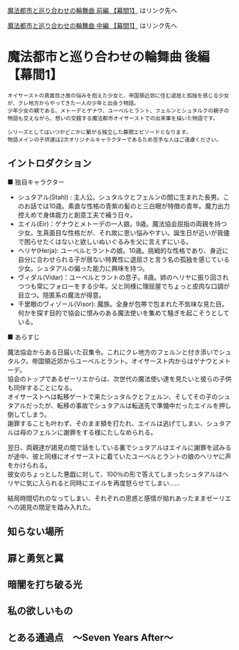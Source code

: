 [ 魔法都市と巡り合わせの輪舞曲 前編 【幕間1】](../PathToStahl/10_魔法都市と巡り合わせの輪舞曲_前.md) はリンク先へ  

[ 魔法都市と巡り合わせの輪舞曲 中編 【幕間1】](../PathToStahl/10_魔法都市と巡り合わせの輪舞曲_中.md) はリンク先へ  

# 魔法都市と巡り合わせの輪舞曲 後編 【幕間1】  

```  
オイサーストの真面目さ故の悩みを抱えた少女と、帝国領近郊に住む退屈と孤独を感じる少女が、クレ地方からやってきた一人の少年と出会う物語。  
少年少女の親である、メトーデとゲナウ、ユーベルとラント、フェルンとシュタルクの親子の物語も交えながら、想いの交錯する魔法都市オイサーストでの出来事を描いた物語です。  

シリーズとしてはいつかどこかに繋がる独立した幕間エピソードとなります。  
物語メインの子供達は2次オリジナルキャラクターであるため苦手な人はご遠慮ください。  
```  

## イントロダクション  
■ 独自キャラクター  

- シュタアル(Stahl) : 主人公。シュタルクとフェルンの間に生まれた長男。このお話では10歳。素直な性格の青紫の髪のと三白眼が特徴の青年。魔力出力控えめで身体能力と創意工夫で補う日々。  
- エイル(Eir)：ゲナウとメトーデの一人娘。9歳。魔法協会屈指の両親を持つ少女。生真面目な性格だが、それ故に思い悩みやすい。誕生日が近いが我儘で困らせたくはないと欲しいぬいぐるみを父に言えずにいる。  
- ヘリヤ(Herja): ユーベルとラントの娘。10歳。挑戦的な性格であり、身近に自分に合わせられる子が居ない特異性に退屈さと言う名の孤独を感じている少女。シュタアルの偏った能力に興味を持つ。  
- ヴィダル(Vidar)：ユーベルとラントの息子。8歳。姉のへリヤに振り回されつつも常にフォローをする少年。父と同様に理屈屋でちょっと皮肉な口調が目立つ。隠匿系の魔法が得意。  
- 千里眼のヴィゾール(Visor): 魔族。全身が包帯で包まれた不気味な見た目。何かを探す目的で協会に恨みのある魔法使いを集めて騒ぎを起こそうとしている。  

■ あらすじ  

魔法協会からある日届いた召集令。これにクレ地方のフェルンと付き添いでシュタルク。帝国領近郊からユーベルとラント。オイサースト内からはゲナウとメトーデ。  
協会のトップであるゼーリエからは、次世代の魔法使い達を見たいと彼らの子供も同伴することになる。  
オイサーストへは転移ゲートで来たシュタルクとフェルン、そしてその子のシュタアルだったが、転移の事故でシュタアルは転送先で準備中だったエイルを押し倒してしまう。  
謝罪することも叶わず、そのまま頬を打たれ、エイルは逃げてしまい、シュタアルは母のフェルンに謝罪をする様にたしなめられる。  

翌日、両親達が謁見の間で話をしている裏でシュタアルはエイルに謝罪を試みるが途中、彼と同様にオイサーストに着ていたユーベルとラントの娘のヘリヤに声をかけられる。  
彼女のちょっとした悪戯に対して、100％の形で答えてしまったシュタアルはヘリヤに気に入られると同時にエイルを再度怒らせてしまい……  

結局時間切れのなってしまい、それぞれの思惑と感情が拗れあったままゼーリエへの謁見の間足を踏み入れた。  



## 知らない場所  
<!-- 
子供たちは町から離れた倉庫のような建物の中で隔離される。部屋には魔法を封じる結界があり、手足には魔力抑制の手錠がはめられている。  
シュタアルは警戒しつつも意外と落ち着いていて、門の構造を観察したり脱出方法を考えている。「父さんが教えてくれた、閉じ込められた時の対処法だよ」と言うと、ヘリヤは「すごい！さすがシュタアル！」と目を輝かせる。  

一方エイルは怯えて震えており、シュタアルは心配して話しかける。「大丈夫？」という問いから始まり、緊張をほぐすためぬいぐるみの話題を出すと、エイルの表情が変わる。  
雑談の中でシュタアルはエイルが誕生日に欲しいぬいぐるみを父に言えずにいることを知る。「どうして言わないの？」の質問に対し、エイルは「わがままを言って困らせたくない」と答える。  

シュタアルは自分の経験から「素直に言った方がいい」と伝える。「俺も母さんにちゃんと言えず悩んでたことがあって...でも結局、自分の気持ちを伝えた方が良かったんだ」とアドバイス。  
「それに、大人は子供の願いを聞くのが好きなんだよ。特に父親はな」という言葉を、エイルはじっと聞いている。  

この会話を聞いていたヘリヤが「あなたらしくないわね」と横から茶々を入れるが、実は彼女も真剣に聞いていたことが伝わる描写。  

潜入したヴィゾールはゼーリエの探知魔法に感知されるが、彼の特殊能力「千里眼」で危険を予知し、狙いの遺物をかすめ取りながら巧みに逃走する。この「千里眼」は彼の最大の武器であり、数多くの困難から彼を助けてきた力だ。  
-->  

## 扉と勇気と翼  
<!-- 
三人は協力して脱出を試みる。シュタアルの観察眼と実戦経験、ヘリヤの大胆さと決断力、エイルの抜群の魔力コントロールが噛み合い、見張りの魔法使い崩れを倒して鍵を奪う。  
「私たちでも出来るわ！」というヘリヤの前向きな言葉に、エイルも少しずつ勇気を持ち始める。  

しかし建物全体には強力な結界が張られており、外部へ出ることは容易ではない。「どうすれば...」と悩む中、シュタアルが「直接外に出なくても、存在を知らせるサインは出せるはず」と提案。  
内部から魔力の爆発を起こし、防壁に穴を開け魔術信号を放つ作戦を立てる。そのためには三人の中で最も魔力の高いエイルが中心となる必要がある。  

エイルは「私には無理...」と躊躇うが、シュタアルが「できるよ。フリーレンや母さんから教わった魔法の秘訣を教えるからさ」と励ます。  
「魔法はイメージの世界だ。具体的なイメージじゃなくても大切なものを、大好きなものを心の中に思い描くんだ。その気持ちが本物なら君の魔法は答えてくれる」というシンプルだが本質的なアドバイス。  

エイルが魔力を高めている間、シュタアルとヘリヤは彼女を守る役目を担う。「任せて。私たちがいるから集中して」とヘリヤも頼もしく立ち上がる。  
しかし彼らの動きに気づいたヴィゾールの部下たちが、確保していた魔物とともに襲いかかってくる。  

壁に囲まれた三人に対し、次々と敵が押し寄せる中、エイルは集中を保ち続ける。彼女の心の中に浮かぶのは、真っ白なローブに身を包んだ母メトーデと、優しく大きな翼を広げた父ゲナウの姿。  
「私を守ってくれる人たち、そして私が守りたい人たち...」その強い思いが彼女の中で共鳴し、小さいながらも白い翼が彼女の背中に現れる。  

純白の光に包まれたエイルの魔法は強力な防壁を突き破り、天高く光の柱として伸びていく。その光はメトーデの感知魔法に反応し、大人たちの追跡の決め手となる。  

「やったわ！」喜ぶヘリヤと「すごいよエイル！」と褒めるシュタアル。成功を喜ぶ束の間、その光に呼び寄せられた強大な魔物がいきなり部屋に飛び込んでくる。  
疲労でよろめくエイルに向かって魔物が襲いかかった瞬間、シュタアルは迷わず彼女の前に飛び出す。  
-->  

## 暗闇を打ち破る光  
<!-- 
シュタアルは魔物の鋭い爪による深い傷を負い、意識を失う。「シュタアル！」エイルとヘリヤの叫びが響く中、天井が砕け散り、怒りに満ちた表情のゲナウが降り立つ。  
父の怒りは凄まじく、瞬時に魔物を粉砕。直後にシュタルク、ユーベル、ラントも続々と到着し、残りの魔法使い崩れたちを制圧していく。  

一方で重傷を負ったシュタアルは目を開けず、深い傷から血を流し続けている。「お願い...目を開けて...」とエイルが震える手で彼の傷に触れるが、彼女の回復魔法では太刀打ちできない重症だった。  
メトーデは追跡班の後衛として移動中のため、彼女の高位回復魔法を待つには時間がかかりすぎる。「このままじゃ...」と焦るエイル。  

その時、彼女は古い伝承に記された禁忌の回復魔法を思い出す。「代償の魔法」。術者の魔力を何倍にも高める代わりに、術者と対象の大切な何かを差し出さなければならない魔法。  
差し出すのは「絆の記憶」。シュタアルの中にある彼女との記憶と、彼女の中にあるシュタアルとの記憶。  

「私の記憶も使って」とヘリヤが申し出るが、エイルは首を横に振る。「難しいの...この魔法は準備が必要で急には...それに、いつかのために覚えていて欲しい」。  
ヘリヤは初めて涙を見せながらも同意し、「じゃあ、シュタアルのこと...私が覚えておくから」と約束する。  

エイルは「シュタアルのことを覚えていてあげて...そして、いつか私たちの代わりに...」と言いかけて言葉を切る。  
「私たちの代わりに何？」と問うヘリヤに、エイルはただ微笑むだけ。  

彼女の手がシュタアルの胸に置かれ、白い光が二人を包む。シュタアルの傷が徐々に癒えていくと同時に、エイルの記憶からシュタアルの姿が徐々に薄れていく。  
シュタアルの記憶からも同様に、二人の少女の顔と名前が霧に包まれていく。  

大人たちが駆けつけた時には、エイルの魔法は完了していた。シュタアルは命を取り留め、エイルの魔力の消耗で気を失っている。だが二人の間に築かれていた絆の記憶は、既に霧の彼方へと消え去っていた。  
-->  

## 私の欲しいもの  
<!--  
数日後、エイルは病院のベッドから目覚める。そこにはメトーデとゲナウの安堵の表情があった。  
「あなた...随分と無茶をしたようね」と優しく諭すメトーデに、エイルは「ごめんなさい...でも、助けたかったの」と答える。  
エイルの記憶の中では、自分が助けた少年の姿がぼんやりとしか残っていない。名前も顔も思い出せず、ただ「勇気をもらった」という感覚だけが心に残っていた。  

その夕方、ふとエイルは父に言う。「お父さん、お願いがあるの」  
「なんだ？」と尋ねるゲナウに、彼女は初めて素直に自分の願いを打ち明ける。  
「私...誕生日に、あのお店で見たぬいぐるみが欲しいの」  
驚きの表情を見せるゲナウだったが、すぐに嬉しそうな顔に変わる。「ああ、もちろんだ」  

一方、シュタアルも無事に回復し、クレ地方への帰途についていた。彼の記憶の中ではオイサーストでの出来事がすっぽりと抜け落ち、なぜか「困っている人には素直に言おう」という教訓だけが心に刻まれていた。  
「なんでオイサースト行ったんだっけ？」と問うシュタアルに、フェルンとシュタルクは複雑な表情を浮かべる。  
「いつか思い出せるといいね」とフェルンは優しく答えるのだった。  

そして別れの日、ヘリヤはヴィダルに告げる。  
「また戻って来る。特待生枠も全体手に入れる。だからもっと強くならなくちゃ」  
「とうして？」と問うヴィダルに、ヘリヤは珍しく真剣な表情で答える。  
「切れた糸を繋ぎ直すの。壊れたものを作り直すの。私には約束があるから」  
その決意を胸に、ヘリヤは特待生枠を目指す決意を新たにするのだった。  
-->  



## とある通過点　～Seven Years After～  
<!--  
7年後、シュタアルは紆余曲折の末、オイサースト高等魔法学校に編入する流れとなった。  

謎の騒ぎに駆けつけたラヴィーネ教諭が見たのは吊し上げられたシュタアルと、それを囲む怒り心頭な女性達。  
ラヴィーネがその事情を先頭になっていたエイルに問う。何故こんな状況になったんだと。  
エイルが言うには誰かが生徒たちの着替え（下着）を大量に奪い去った。結果中庭で下着を大量荷物この男を捉えた。  
シュタアルに聞くと、変な魔物みたいなものが何かを持って走ってきたから荷物だけ奪い返したら中から下着がいっぱいでてきたという。  
「助けてラヴィーネおばさん」「みんな、こいつが犯人だ」「いやああああ、ごめんなさいラヴィーネ先生！お姉様！」というやり取りの末なんとか、「こいつはそ言うやつじゃねーよと」一旦は収められるが……女生徒達の気は晴れない。  

「そもそもこの男はなんなんですか？」と問うエイルに  
「クレ地方にいるフェルンの息子のシュタアルだよ」と答えるラヴィーネにエイルは聞き覚えのある名前にわずかに反応する。  

一方でその騒動を屋上から興味深げに見ていたヘリヤ＆ヴィダル  
「やっと会えるね、シュタアル……約束、果たさせてもらうから」  
という彼女の言葉で全体を締める  
-->  


